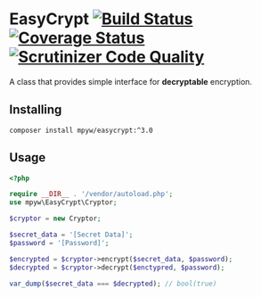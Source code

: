 # EasyCrypt [![Build Status](https://travis-ci.org/mpyw/EasyCrypt.svg?branch=master)](https://travis-ci.org/mpyw/EasyCrypt) [![Coverage Status](https://coveralls.io/repos/github/mpyw/EasyCrypt/badge.svg?branch=master)](https://coveralls.io/github/mpyw/EasyCrypt?branch=master) [![Scrutinizer Code Quality](https://scrutinizer-ci.com/g/mpyw/EasyCrypt/badges/quality-score.png?b=master)](https://scrutinizer-ci.com/g/mpyw/EasyCrypt/?branch=master)

A class that provides simple interface for **decryptable** encryption.  

## Installing

```
composer install mpyw/easycrypt:^3.0
```

## Usage

```php
<?php

require __DIR__ . '/vendor/autoload.php';
use mpyw\EasyCrypt\Cryptor;

$cryptor = new Cryptor;

$secret_data = '[Secret Data]';
$password = '[Password]';

$encrypted = $cryptor->encrypt($secret_data, $password);
$decrypted = $cryptor->decrypt($enctypred, $password);

var_dump($secret_data === $decrypted); // bool(true)
```

